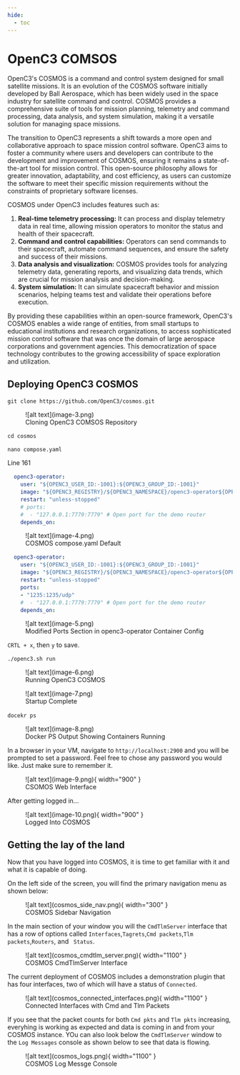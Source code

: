 ```yaml
---
hide:
  - toc
---
```


# OpenC3 COMSOS

OpenC3's COSMOS is a command and control system designed for small satellite missions. It is an evolution of the COSMOS software initially developed by Ball Aerospace, which has been widely used in the space industry for satellite command and control. COSMOS provides a comprehensive suite of tools for mission planning, telemetry and command processing, data analysis, and system simulation, making it a versatile solution for managing space missions.

The transition to OpenC3 represents a shift towards a more open and collaborative approach to space mission control software. OpenC3 aims to foster a community where users and developers can contribute to the development and improvement of COSMOS, ensuring it remains a state-of-the-art tool for mission control. This open-source philosophy allows for greater innovation, adaptability, and cost efficiency, as users can customize the software to meet their specific mission requirements without the constraints of proprietary software licenses.

COSMOS under OpenC3 includes features such as:

1. **Real-time telemetry processing:** It can process and display telemetry data in real time, allowing mission operators to monitor the status and health of their spacecraft.
2. **Command and control capabilities:** Operators can send commands to their spacecraft, automate command sequences, and ensure the safety and success of their missions.
3. **Data analysis and visualization:** COSMOS provides tools for analyzing telemetry data, generating reports, and visualizing data trends, which are crucial for mission analysis and decision-making.
4. **System simulation:** It can simulate spacecraft behavior and mission scenarios, helping teams test and validate their operations before execution.

By providing these capabilities within an open-source framework, OpenC3's COSMOS enables a wide range of entities, from small startups to educational institutions and research organizations, to access sophisticated mission control software that was once the domain of large aerospace corporations and government agencies. This democratization of space technology contributes to the growing accessibility of space exploration and utilization.


## Deploying OpenC3 COSMOS


```
git clone https://github.com/OpenC3/cosmos.git
```

<figure markdown>
![alt text](image-3.png)
  <figcaption>Cloning OpenC3 COMSOS Repository</figcaption>
</figure>

```
cd cosmos
```


```
nano compose.yaml
```

Line 161
```yaml
  openc3-operator:
    user: "${OPENC3_USER_ID:-1001}:${OPENC3_GROUP_ID:-1001}"
    image: "${OPENC3_REGISTRY}/${OPENC3_NAMESPACE}/openc3-operator${OPENC3_IMAGE_SUFFIX}:${OPENC3_TAG}"
    restart: "unless-stopped"
    # ports:
    #  - "127.0.0.1:7779:7779" # Open port for the demo router
    depends_on:
```

<figure markdown>
![alt text](image-4.png)
  <figcaption>COSMOS compose.yaml Default</figcaption>
</figure>


```yaml
  openc3-operator:
    user: "${OPENC3_USER_ID:-1001}:${OPENC3_GROUP_ID:-1001}"
    image: "${OPENC3_REGISTRY}/${OPENC3_NAMESPACE}/openc3-operator${OPENC3_IMAGE_SUFFIX}:${OPENC3_TAG}"
    restart: "unless-stopped"
    ports:
    - "1235:1235/udp"
    #  - "127.0.0.1:7779:7779" # Open port for the demo router
    depends_on:
```

<figure markdown>
![alt text](image-5.png)
  <figcaption>Modified Ports Section in openc3-operator Container Config</figcaption>
</figure>


```CRTL + x```, then ```y``` to save.


```
./openc3.sh run
```
<figure markdown>
![alt text](image-6.png)
  <figcaption>Running OpenC3 COSMOS</figcaption>
</figure>


<figure markdown>
![alt text](image-7.png)
  <figcaption>Startup Complete</figcaption>
</figure>


```docekr ps```

<figure markdown>
![alt text](image-8.png)
  <figcaption>Docker PS Output Showing Containers Running</figcaption>
</figure>

In a browser in your VM, navigate to ```http://localhost:2900``` and you will be prompted to set a password. Feel free to chose any password you would like. Just make sure to remember it.

<figure markdown>
![alt text](image-9.png){ width="900" }
  <figcaption>CSOMOS Web Interface</figcaption>
</figure>


After getting logged in...

<figure markdown>
![alt text](image-10.png){ width="900" }
  <figcaption>Logged Into COSMOS</figcaption>
</figure>

## Getting the lay of the land
Now that you have logged into COSMOS, it is time to get familiar with it and what it is capable of doing.

On the left side of the screen, you will find the primary navigation menu as shown below:

<figure markdown="span">
  ![alt text](cosmos_side_nav.png){ width="300" }
  <figcaption>COSMOS Sidebar Navigation</figcaption>
</figure>

In the main section of your window you will the ```CmdTlmServer``` interface that has a row of options called ```Interfaces```,```Tagrets```,```Cmd packets```,```Tlm packets```,```Routers```, and ``` Status```.

<figure markdown="span">
  ![alt text](cosmos_cmdtlm_server.png){ width="1100" }
  <figcaption>COSMOS CmdTlmServer Interface</figcaption>
</figure>

The current deployment of COSMOS includes a demonstration plugin that has four interfaces, two of which will have a status of ```Connected```.

<figure markdown="span">
  ![alt text](cosmos_connected_interfaces.png){ width="1100" }
  <figcaption>Connected Interfaces with Cmd and Tlm Packets</figcaption>
</figure>

If you see that the packet counts for both ```Cmd pkts``` and ```Tlm pkts``` increasing, everyhing is working as expected and data is coming in and from your COSMOS instance. YOu can also look below the ```CmdTlmServer``` window to the ```Log Messages``` console as shown below to see that data is flowing.

<figure markdown="span">
  ![alt text](cosmos_logs.png){ width="1100" }
  <figcaption>COSMOS Log Messge Console</figcaption>
</figure>




